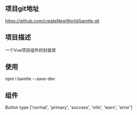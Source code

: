## 项目git地址

https://github.com/createNewWorld/bamtle.git

## 项目描述

一个Vue项目组件的封装库

## 使用

npm i bamtle --save-dev

## 组件
Button type ['normal', 'primary', 'success', 'info', 'warn', 'error']
